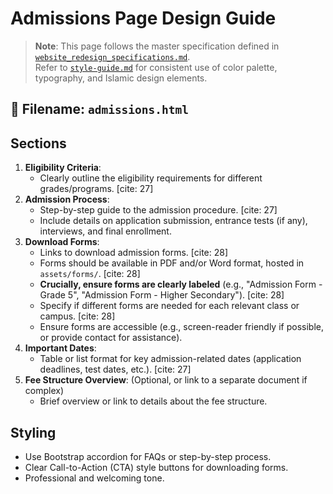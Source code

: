 # Admissions Page Design Guide

> **Note**: This page follows the master specification defined in [`website_redesign_specifications.md`](website_redesign_specifications.md).  
> Refer to [`style-guide.md`](style-guide.md) for consistent use of color palette, typography, and Islamic design elements.

## 📌 Filename: `admissions.html`

## Sections
1.  **Eligibility Criteria**:
    * Clearly outline the eligibility requirements for different grades/programs. [cite: 27]
2.  **Admission Process**:
    * Step-by-step guide to the admission procedure. [cite: 27]
    * Include details on application submission, entrance tests (if any), interviews, and final enrollment.
3.  **Download Forms**:
    * Links to download admission forms. [cite: 28]
    * Forms should be available in PDF and/or Word format, hosted in `assets/forms/`. [cite: 28]
    * **Crucially, ensure forms are clearly labeled** (e.g., "Admission Form - Grade 5", "Admission Form - Higher Secondary"). [cite: 28]
    * Specify if different forms are needed for each relevant class or campus. [cite: 28]
    * Ensure forms are accessible (e.g., screen-reader friendly if possible, or provide contact for assistance).
4.  **Important Dates**:
    * Table or list format for key admission-related dates (application deadlines, test dates, etc.). [cite: 27]
5.  **Fee Structure Overview**: (Optional, or link to a separate document if complex)
    * Brief overview or link to details about the fee structure.

## Styling
- Use Bootstrap accordion for FAQs or step-by-step process.
- Clear Call-to-Action (CTA) style buttons for downloading forms.
- Professional and welcoming tone.